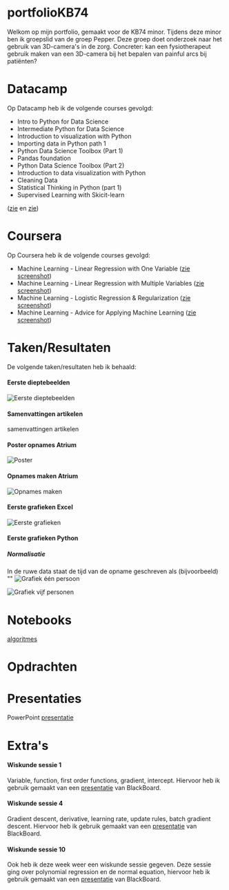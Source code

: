 # portfolioKB74
Welkom op mijn portfolio, gemaakt voor de KB74 minor. Tijdens deze minor ben ik groepslid van de groep Pepper. Deze groep doet onderzoek naar het gebruik van 3D-camera's in de zorg. Concreter: kan een fysiotherapeut gebruik maken van een 3D-camera bij het bepalen van painful arcs bij patiënten?


# Datacamp
Op Datacamp heb ik de volgende courses gevolgd:
- Intro to Python for Data Science 
- Intermediate Python for Data Science
- Introduction to visualization with Python 
- Importing data in Python path 1 
- Python Data Science Toolbox (Part 1)
- Pandas foundation
- Python Data Science Toolbox (Part 2)
- Introduction to data visualization with Python
- Cleaning Data
- Statistical Thinking in Python (part 1)
- Supervised Learning with Skicit-learn

([zie](images/DataCamp1.png) en [zie](images/DataCamp2.png))

# Coursera
Op Coursera heb ik de volgende courses gevolgd:
- Machine Learning - Linear Regression with One Variable ([zie screenshot](images/Coursera1.png))
- Machine Learning - Linear Regression with Multiple Variables ([zie screenshot](images/Coursera2.png))
- Machine Learning - Logistic Regression & Regularization ([zie screenshot](images/Coursera3.png))
- Machine Learning - Advice for Applying Machine Learning ([zie screenshot](images/Coursera6.png))

# Taken/Resultaten
De volgende taken/resultaten heb ik behaald:
#### Eerste dieptebeelden
![Eerste dieptebeelden](images/Aquarel.png "Eerste dieptebeelden")
#### Samenvattingen artikelen 
samenvattingen artikelen
#### Poster opnames Atrium
![Poster](images/Poster.png "Poster")
#### Opnames maken Atrium
![Opnames maken](images/Data_opnemen_Atrium.png "Opnames maken")
#### Eerste grafieken Excel
![Eerste grafieken](images/Grafieken_excel.PNG "Eerste grafieken in Excel")
#### Eerste grafieken Python

##### Normalisatie
In de ruwe data staat de tijd van de opname geschreven als (bijvoorbeeld) ""
![Grafiek één persoon](images/grafiek_1_persoon.png "Grafiek één persoon")

![Grafiek vijf personen](images/grafiek_5_personen.png "Grafiek vijf personen")


# Notebooks
[algoritmes](notebooks/Combined_to_plot.ipynb)

# Opdrachten


# Presentaties
PowerPoint [presentatie](presentations/Presentatie_1_extern.pdf)


# Extra's

#### Wiskunde sessie 1 
Variable, function, first order functions, gradient, intercept. Hiervoor heb ik gebruik gemaakt van een [presentatie](presentations/math_behind_ml_1.pdf) van BlackBoard.
#### Wiskunde sessie 4 
Gradient descent, derivative, learning rate, update rules, batch gradient descent. Hiervoor heb ik gebruik gemaakt van een [presentatie](presentations/math_behind_ml_4.pdf) van BlackBoard.
#### Wiskunde sessie 10 
Ook heb ik deze week weer een wiskunde sessie gegeven. Deze sessie ging over polynomial regression en de normal equation, hiervoor heb ik gebruik gemaakt van een [presentatie](presentations/math_behind_ml_10.pdf) van BlackBoard.
